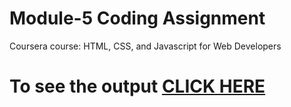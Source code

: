 
# Module-5 Coding Assignment

Coursera course: HTML, CSS, and Javascript for Web Developers

# To see the output [CLICK HERE](https://codebreaker-02.github.io/Coursera-Assignment-HTML-CSS-and-Javascript-for-Web-Developers/module-5/index.html)
